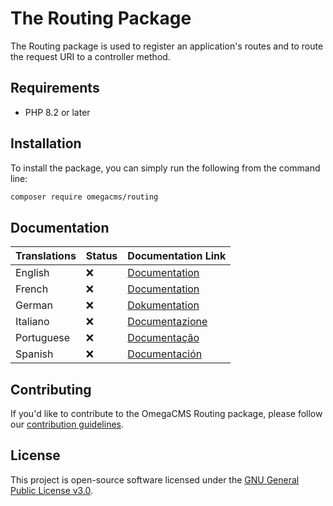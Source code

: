 # The Routing Package

The Routing package is used to register an application's routes
and to route the request URI to a controller method.

## Requirements

* PHP 8.2 or later

## Installation

To install the package, you can simply run the following from the
command line:

```sh
composer require omegacms/routing
```

## Documentation

| Translations  | Status | Documentation Link                 |
| ------------- | ------ | -----------------------------------|
| English       | ❌     | [Documentation](docs/en/index.md)  |
| French        | ❌     | [Documentation](docs/fr/index.md)  |
| German        | ❌     | [Dokumentation](docs/de/index.md)  |
| Italiano      | ❌     | [Documentazione](docs/it/index.md) |
| Portuguese    | ❌     | [Documentação](docs/pt/index.md)   |
| Spanish       | ❌     | [Documentación](docs/es/index.md)  |


## Contributing

If you'd like to contribute to the OmegaCMS Routing package, please follow our [contribution guidelines](CONTRIBUTING.md).

## License

This project is open-source software licensed under the [GNU General Public License v3.0](./LICENSE).
